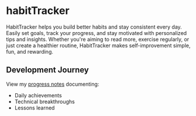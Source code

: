 # habitTracker
HabitTracker helps you build better habits and stay consistent every day. Easily set goals, track your progress, and stay motivated with personalized tips and insights. Whether you're aiming to read more, exercise regularly, or just create a healthier routine, HabitTracker makes self-improvement simple, fun, and rewarding.


## Development Journey
View my [progress notes](Progress.md) documenting:
- Daily achievements
- Technical breakthroughs
- Lessons learned